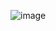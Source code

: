 ![image](https://github.com/YassinMk/WeatherApp-TP/assets/122708120/cbd37313-cac8-4a0b-b6c5-c1329d316f72)
